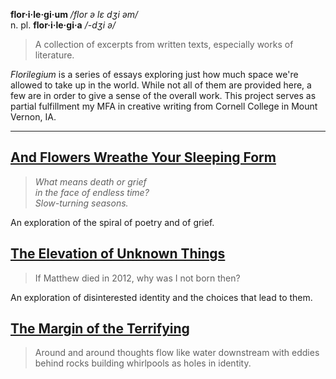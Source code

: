 ---
---

**flor·i·le·gi·um**  */flor ə lɛ dʒi əm/*  
n. pl. **flor·i·le·gi·a** */-dʒi ə/*

> A collection of excerpts from written texts, especially works of literature.

*Florilegium* is a series of essays exploring just how much space we're allowed to take up in the world. While not all of them are provided here, a few are in order to give a sense of the overall work. This project serves as partial fulfillment my MFA in creative writing from Cornell College in Mount Vernon, IA.

-----

## [And Flowers Wreathe Your Sleeping Form](/and-flowers-wreathe-your-sleeping-form)

> *What means death or grief*  
> *in the face of endless time?*  
> *Slow-turning seasons.*

An exploration of the spiral of poetry and of grief.

## [The Elevation of Unknown Things](/the-elevation-of-unknown-things)

> If Matthew died in 2012, why was I not born then?

An exploration of disinterested identity and the choices that lead to them.

## [The Margin of the Terrifying](/the-margin-of-the-terrifying)

> Around and around thoughts flow like water downstream with eddies behind rocks building whirlpools as holes in identity.
